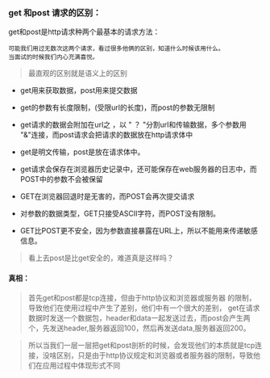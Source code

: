 ### get 和post 请求的区别：

get和post是http请求种两个最基本的请求方法：

    可能我们用过无数次这两个请求，看过很多他俩的区别，知道什么时候该用什么。
    当面试的时候我们内心充满喜悦。

> 最直观的区别就是语义上的区别

-  get用来获取数据，post用来提交数据

- get的参数有长度限制，(受限url的长度)，而post的参数无限制

- get请求的数据会附加在url之 ，以 " ？ "分割url和传输数据，多个参数用 "&"连接，而post请求会把请求的数据放在http请求体中

- get是明文传输，post是放在请求体中。

- get请求会保存在浏览器历史记录中，还可能保存在web服务器的日志中，而POST中的参数不会被保留

- GET在浏览器回退时是无害的，而POST会再次提交请求

- 对参数的数据类型，GET只接受ASCII字符，而POST没有限制。

- GET比POST更不安全，因为参数直接暴露在URL上，所以不能用来传递敏感信息。

> 看上去post是比get安全的，难道真是这样吗？


#### 真相：
>    首先get和post都是tcp连接，但由于http协议和浏览器或服务器 的限制，导致他们在使用过程中产生了差别，他们中有一个很大的差别，
    get在请求数据时发送一个数据包，header和data一起发送过去，而post会产生两个，先发送header,服务器返回100，然后再发送data,服务器返回200。

> 所以当我们一层一层把get和post剖析的时候，会发现他们的本质就是tcp连接，没啥区别，只是由于http协议规定和浏览器或者服务器的限制，导致他们在应用过程中体现形式不同